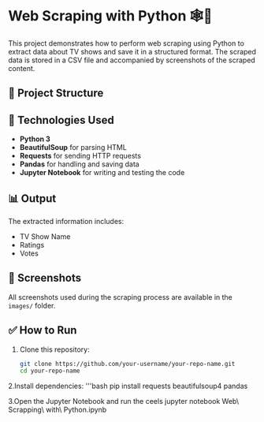 # Web Scraping with Python 🕸️🐍

This project demonstrates how to perform web scraping using Python to extract data about TV shows and save it in a structured format. The scraped data is stored in a CSV file and accompanied by screenshots of the scraped content.

## 📁 Project Structure


## 🔧 Technologies Used

- **Python 3**
- **BeautifulSoup** for parsing HTML
- **Requests** for sending HTTP requests
- **Pandas** for handling and saving data
- **Jupyter Notebook** for writing and testing the code

## 📊 Output

The extracted information includes:
- TV Show Name
- Ratings
- Votes

## 📌 Screenshots

All screenshots used during the scraping process are available in the `images/` folder.

## ✅ How to Run

1. Clone this repository:
   ```bash
   git clone https://github.com/your-username/your-repo-name.git
   cd your-repo-name

2.Install dependencies:
'''bash
pip install requests beautifulsoup4 pandas

3.Open the Jupyter Notebook and run the ceels
jupyter notebook Web\ Scrapping\ with\ Python.ipynb
